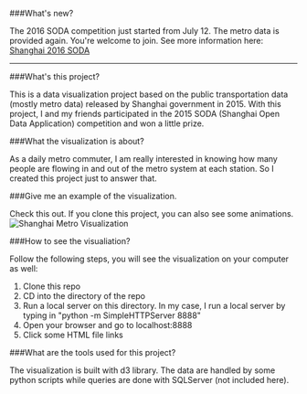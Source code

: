 ###What's new?

The 2016 SODA competition just started from July 12. The metro data is provided again. You're welcome to join. See more information here: [Shanghai 2016 SODA](http://soda.datashanghai.gov.cn/)

---

###What's this project?

This is a data visualization project based on the public transportation data (mostly metro data) released by Shanghai government in 2015. With this project, I and my friends participated in the 2015 SODA (Shanghai Open Data Application) competition and won a little prize.

###What the visualization is about?

As a daily metro commuter, I am really interested in knowing how many people are flowing in and out of the metro system at each station. So I created this project just to answer that.

###Give me an example of the visualization.

Check this out. If you clone this project, you can also see some animations.
![Shanghai Metro Visualization](/metro/Shanghai_Metro_Visualization_example.png)

###How to see the visualiation?

Follow the following steps, you will see the visualization on your computer as well:

1. Clone this repo
2. CD into the directory of the repo
3. Run a local server on this directory. In my case, I run a local server by typing in "python -m SimpleHTTPServer  8888"
4. Open your browser and go to localhost:8888
5. Click some HTML file links

###What are the tools used for this project?

The visualization is built with d3 library. The data are handled by some python scripts while queries are done with SQLServer (not included here).



